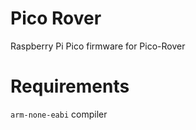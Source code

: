 # Pico Rover

Raspberry Pi Pico firmware for Pico-Rover

# Requirements

`arm-none-eabi` compiler


